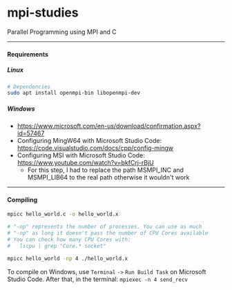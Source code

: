 # mpi-studies
Parallel Programming using MPI and C

---

#### Requirements

##### Linux
```bash
# Dependencies
sudo apt install openmpi-bin libopenmpi-dev
```

##### Windows
* https://www.microsoft.com/en-us/download/confirmation.aspx?id=57467
* Configuring MingW64 with Microsoft Studio Code: https://code.visualstudio.com/docs/cpp/config-mingw
* Configuring MSI with Microsoft Studio Code: https://www.youtube.com/watch?v=bkfCrj-rBjU
  * For this step, I had to replace the path MSMPI_INC and MSMPI_LIB64 to the real path otherwise it wouldn't work

---

#### Compiling

```bash
mpicc hello_world.c -o hello_world.x
```

```bash
# "-np" represents the number of processes. You can use as much
# "-np" as long it doesn't pass the number of CPU Cores available
# You can check how many CPU Cores with: 
#   lscpu | grep "Core.* socket"

mpicc hello_world -np 4 ./hello_world.x
```

To compile on Windows, use `Terminal` `->` `Run Build Task` on Microsoft Studio Code. After that, in the terminal: `mpiexec -n 4 send_recv`

